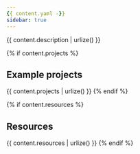 ```yaml
---
{{ content.yaml -}}
sidebar: true
---
```

{{ content.description | urlize() }}

{% if content.projects %}
## Example projects
{{ content.projects | urlize() }}
{% endif %} 

{% if content.resources %}
## Resources
{{ content.resources | urlize() }}
{% endif %}